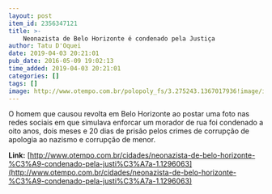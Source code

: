 ```yaml
---
layout: post
item_id: 2356347121
title: >-
    Neonazista de Belo Horizonte é condenado pela Justiça
author: Tatu D'Oquei
date: 2019-04-03 20:21:01
pub_date: 2016-05-09 19:02:13
time_added: 2019-04-03 20:21:01
categories: []
tags: []
image: http://www.otempo.com.br/polopoly_fs/3.275243.1367017936!image/image.jpg_gen/derivatives/main-single-horizontal-img-article-fit_620/image.jpg
---
```


O homem que causou revolta em Belo Horizonte ao postar uma foto nas redes sociais em que simulava enforcar um morador de rua foi condenado a oito anos, dois meses e 20 dias de prisão pelos crimes de corrupção de apologia ao nazismo e corrupção de menor.

**Link:** [http://www.otempo.com.br/cidades/neonazista-de-belo-horizonte-%C3%A9-condenado-pela-justi%C3%A7a-1.1296063](http://www.otempo.com.br/cidades/neonazista-de-belo-horizonte-%C3%A9-condenado-pela-justi%C3%A7a-1.1296063)

